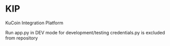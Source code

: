 # KIP
KuCoin Integration Platform

Run app.py in DEV mode for development/testing
credentials.py is excluded from repository
